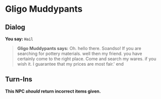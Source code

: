 # Gligo Muddypants
## Dialog

**You say:** `Hail`



>**Gligo Muddypants says:** Oh. hello there. Soandso! If you are searching for pottery materials. well then my friend. you have certainly come to the right place. Come and search my wares. if you wish it. I guarantee that my prices are most fair.'
end

## Turn-Ins



**This NPC *should* return incorrect items given.**





